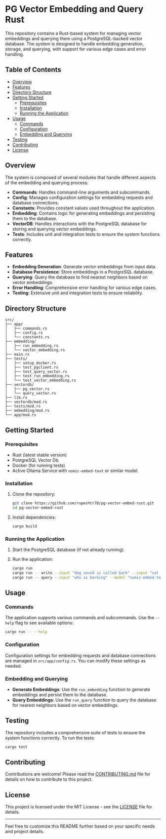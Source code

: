 # PG Vector Embedding and Query Rust

This repository contains a Rust-based system for managing vector embeddings and querying them using a PostgreSQL-backed vector database. The system is designed to handle embedding generation, storage, and querying, with support for various edge cases and error handling.

## Table of Contents

- [Overview](#overview)
- [Features](#features)
- [Directory Structure](#directory-structure)
- [Getting Started](#getting-started)
  - [Prerequisites](#prerequisites)
  - [Installation](#installation)
  - [Running the Application](#running-the-application)
- [Usage](#usage)
  - [Commands](#commands)
  - [Configuration](#configuration)
  - [Embedding and Querying](#embedding-and-querying)
- [Testing](#testing)
- [Contributing](#contributing)
- [License](#license)

## Overview

The system is composed of several modules that handle different aspects of the embedding and querying process:

- **Commands**: Handles command-line arguments and subcommands.
- **Config**: Manages configuration settings for embedding requests and database connections.
- **Constants**: Provides constant values used throughout the application.
- **Embedding**: Contains logic for generating embeddings and persisting them to the database.
- **VectorDB**: Handles interactions with the PostgreSQL database for storing and querying vector embeddings.
- **Tests**: Includes unit and integration tests to ensure the system functions correctly.

## Features

- **Embedding Generation**: Generate vector embeddings from input data.
- **Database Persistence**: Store embeddings in a PostgreSQL database.
- **Querying**: Query the database to find nearest neighbors based on vector embeddings.
- **Error Handling**: Comprehensive error handling for various edge cases.
- **Testing**: Extensive unit and integration tests to ensure reliability.

## Directory Structure

```
src/
├── app/
│   ├── commands.rs
│   ├── config.rs
│   └── constants.rs
├── embedding/
│   ├── run_embedding.rs
│   └── vector_embedding.rs
├── main.rs
├── tests/
│   ├── setup_docker.rs
│   ├── test_pgclient.rs
│   ├── test_query_vector.rs
│   ├── test_run_embedding.rs
│   └── test_vector_embedding.rs
├── vectordb/
│   ├── pg_vector.rs
│   └── query_vector.rs
├── lib.rs
├── vectordb/mod.rs
├── tests/mod.rs
├── embedding/mod.rs
└── app/mod.rs
```

## Getting Started

### Prerequisites

- Rust (latest stable version)
- PostgreSQL Vector Db.
- Docker (for running tests)
- Active Ollama Service with `nomic-embed-text` or similar model. 

### Installation

1. Clone the repository:
   ```sh
   git clone https://github.com/rupeshtr78/pg-vector-embed-rust.git
   cd pg-vector-embed-rust
   ```

2. Install dependencies:
   ```sh
   cargo build
   ```

### Running the Application

1. Start the PostgreSQL database (if not already running).

2. Run the application:
   ```sh
   cargo run
   cargo run -- write --input "dog sound is called bark" --input "cat sounds is called purr" --model "nomic-embed-text" --table "from_rust2" --dim 768 --log-level "debug"
   cargo run -- query --input "who is barking" --model "nomic-embed-text" --table "from_rust2"        

   ```

## Usage

### Commands

The application supports various commands and subcommands. Use the `--help` flag to see available options:

```sh
cargo run -- --help
```

### Configuration

Configuration settings for embedding requests and database connections are managed in `src/app/config.rs`. You can modify these settings as needed.

### Embedding and Querying

- **Generate Embeddings**: Use the `run_embedding` function to generate embeddings and persist them to the database.
- **Query Embeddings**: Use the `run_query` function to query the database for nearest neighbors based on vector embeddings.

## Testing

The repository includes a comprehensive suite of tests to ensure the system functions correctly. To run the tests:

```sh
cargo test
```

## Contributing

Contributions are welcome! Please read the [CONTRIBUTING.md](CONTRIBUTING.md) file for details on how to contribute to this project.

## License

This project is licensed under the MIT License - see the [LICENSE](LICENSE) file for details.

---

Feel free to customize this README further based on your specific needs and project details.